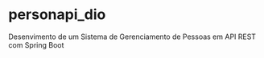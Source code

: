 # personapi_dio
Desenvimento de um Sistema de Gerenciamento de Pessoas em API REST com Spring Boot 
